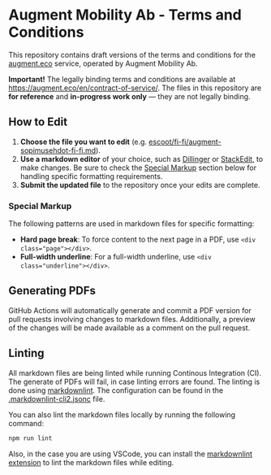 # Augment Mobility Ab - Terms and Conditions

This repository contains draft versions of the terms and conditions for the [augment.eco](https://augment.eco) service, operated by Augment Mobility Ab.

**Important!** The legally binding terms and conditions are available at https://augment.eco/en/contract-of-service/. The files in this repository are **for reference** and **in-progress work only** — they are not legally binding.

## How to Edit

1. **Choose the file you want to edit** (e.g. [escoot/fi-fi/augment-sopimusehdot-fi-fi.md](./escoot/fi-fi/augment-sopimusehdot-fi-fi.md)).
2. **Use a markdown editor** of your choice, such as [Dillinger](https://dillinger.io) or [StackEdit](https://stackedit.io), to make changes. Be sure to check the [Special Markup](#special-markup) section below for handling specific formatting requirements.
3. **Submit the updated file** to the repository once your edits are complete.

### Special Markup

The following patterns are used in markdown files for specific formatting:

- **Hard page break**: To force content to the next page in a PDF, use `<div class="page"></div>`.
- **Full-width underline**: For a full-width underline, use `<div class="underline"></div>`.

## Generating PDFs

GitHub Actions will automatically generate and commit a PDF version for pull requests involving changes to markdown files. Additionally, a preview of the changes will be made available as a comment on the pull request.

## Linting

All markdown files are being linted while running Continous Integration (CI). The generate of PDFs will fail, in case linting errors are found. The linting is done using [markdownlint](https://github.com/DavidAnson/markdownlint-cli2). The configuration can be found in the [.markdownlint-cli2.jsonc](./.markdownlint-cli2.jsonc) file.

You can also lint the markdown files locally by running the following command:

```bash
npm run lint
```

Also, in the case you are using VSCode, you can install the [markdownlint extension](https://marketplace.visualstudio.com/items?itemName=DavidAnson.vscode-markdownlint) to lint the markdown files while editing.
